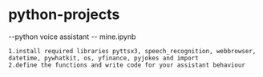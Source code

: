 # python-projects

--python voice assistant -- mine.ipynb
 
 	1.install required libraries pyttsx3, speech_recognition, webbrowser,  datetime, pywhatkit, os, yfinance, pyjokes and import
 	2.define the functions and write code for your assistant behaviour

